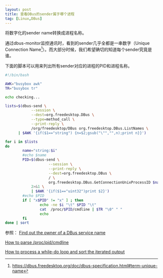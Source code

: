 ```yaml
---
layout: post
title: 查看DBus的sender属于哪个进程
tag: [Linux,DBus]
---
```


将数字化的sender name转换成进程名称。

<!--break-->

通过dbus-monitor监控通讯时，看到的sender几乎全都是一串数字（Unique Connection Name[^1]）。而大部分时候，我们希望确切的知道每个sender究竟是谁。

下面的脚本可以用来列出所有sender对应的进程的PID和进程名称。

```bash
#!/bin/bash

AWK="busybox awk"
TR="busybox tr"

echo checking...

lists=$(dbus-send \
            --session \
            --dest=org.freedesktop.DBus \
            --type=method_call \
            --print-reply \
            /org/freedesktop/DBus org.freedesktop.DBus.ListNames \
      | $AWK '{if($1=="string") {n=$2;gsub("\"","",n);print n}}')

for i in $lists
do
        name="string:$i"
        #echo $name
        PID=$(dbus-send \
                    --session \
                    --print-reply \
                    --dest=org.freedesktop.DBus \
                    / \
                    org.freedesktop.DBus.GetConnectionUnixProcessID $name \
            2>&1 \
            | $AWK '{if($1=="uint32")print $2}')
        #echo $PID
        if [ "x$PID" != "x" ] ; then
                echo -ne $i "\t" $PID "\t"
                cat  /proc/$PID/cmdline | $TR "\0" " "
                echo
        fi
done | sort
```

参照：
[Find out the owner of a DBus service name](https://unix.stackexchange.com/questions/379810/find-out-the-owner-of-a-dbus-service-name)

[How to parse /proc/pid/cmdline](https://stackoverflow.com/questions/1585989/how-to-parse-proc-pid-cmdline)

[How to process a while-do loop and sort the iterated output](https://unix.stackexchange.com/questions/166750/how-to-process-a-while-do-loop-and-sort-the-iterated-output)

[^1]:https://dbus.freedesktop.org/doc/dbus-specification.html#term-unique-name
